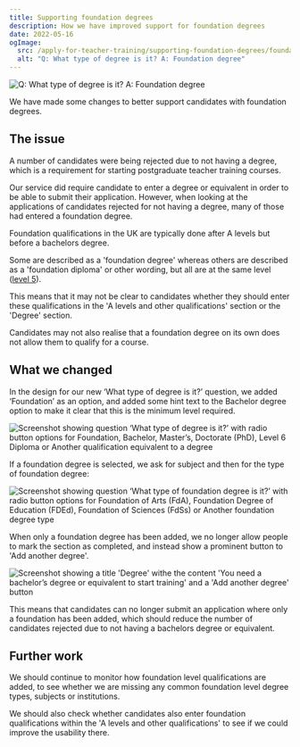 ```yaml
---
title: Supporting foundation degrees
description: How we have improved support for foundation degrees
date: 2022-05-16
ogImage:
  src: /apply-for-teacher-training/supporting-foundation-degrees/foundation-degree.png
  alt: "Q: What type of degree is it? A: Foundation degree"
---
```

![Q: What type of degree is it? A: Foundation degree](/apply-for-teacher-training/supporting-foundation-degrees/foundation-degree.png)

We have made some changes to better support candidates with foundation degrees.

## The issue

A number of candidates were being rejected due to not having a degree, which is a requirement for starting postgraduate teacher training courses.

Our service did require candidate to enter a degree or equivalent in order to be able to submit their application. However, when looking at the applications of candidates rejected for not having a degree, many of those had entered a foundation degree.

Foundation qualifications in the UK are typically done after A levels but before a bachelors degree.

Some are described as a 'foundation degree' whereas others are described as a 'foundation diploma' or other wording, but all are at the same level ([level 5](https://www.gov.uk/what-different-qualification-levels-mean/list-of-qualification-levels)).

This means that it may not be clear to candidates whether they should enter these qualifications in the 'A levels and other qualifications' section or the 'Degree' section.

Candidates may not also realise that a foundation degree on its own does not allow them to qualify for a course.

## What we changed

In the design for our new ‘What type of degree is it?’ question, we added ‘Foundation’ as an option, and added some hint text to the Bachelor degree option to make it clear that this is the minimum level required.

![Screenshot showing question ‘What type of degree is it?’ with radio button options for Foundation, Bachelor, Master’s, Doctorate (PhD), Level 6 Diploma or Another qualification equivalent to a degree](degree-flow-new-degree-type.png)

If a foundation degree is selected, we ask for subject and then for the type of foundation degree:

![Screenshot showing question ‘What type of foundation degree is it?’ with radio button options for Foundation of Arts (FdA), Foundation Degree of Education (FDEd), Foundation of Sciences (FdSs) or Another foundation degree type](type-of-foundation-degree.png)

When only a foundation degree has been added, we no longer allow people to mark the section as completed, and instead show a prominent button to 'Add another degree'.

![Screenshot showing a title 'Degree' withe the content 'You need a bachelor’s degree or equivalent to start training' and a 'Add another degree' button](only-foundation-degree-added.png)

This means that candidates can no longer submit an application where only a foundation has been added, which should reduce the number of candidates rejected due to not having a bachelors degree or equivalent.

## Further work

We should continue to monitor how foundation level qualifications are added, to see whether we are missing any common foundation level degree types, subjects or institutions.

We should also check whether candidates also enter foundation qualifications within the 'A levels and other qualifications' to see if we could improve the usability there.
